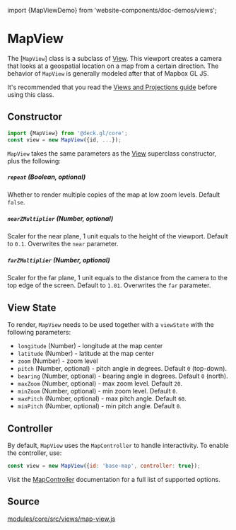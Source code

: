 import {MapViewDemo} from 'website-components/doc-demos/views';

<MapViewDemo />

# MapView

The [`MapView`] class is a subclass of [View](/docs/api-reference/core/view.md). This viewport creates a camera that looks at a geospatial location on a map from a certain direction. The behavior of `MapView` is generally modeled after that of Mapbox GL JS.

It's recommended that you read the [Views and Projections guide](/docs/developer-guide/views.md) before using this class.

## Constructor

```js
import {MapView} from '@deck.gl/core';
const view = new MapView({id, ...});
```

`MapView` takes the same parameters as the [View](/docs/api-reference/core/view.md) superclass constructor, plus the following:

##### `repeat` (Boolean, optional)

Whether to render multiple copies of the map at low zoom levels. Default `false`.

##### `nearZMultiplier` (Number, optional)

Scaler for the near plane, 1 unit equals to the height of the viewport. Default to `0.1`. Overwrites the `near` parameter.

##### `farZMultiplier` (Number, optional)

Scaler for the far plane, 1 unit equals to the distance from the camera to the top edge of the screen. Default to `1.01`. Overwrites the `far` parameter.


## View State

To render, `MapView` needs to be used together with a `viewState` with the following parameters:

- `longitude` (Number) - longitude at the map center
- `latitude` (Number) - latitude at the map center
- `zoom` (Number) - zoom level
- `pitch` (Number, optional) - pitch angle in degrees. Default `0` (top-down).
- `bearing` (Number, optional) - bearing angle in degrees. Default `0` (north).
- `maxZoom` (Number, optional) - max zoom level. Default `20`.
- `minZoom` (Number, optional) - min zoom level. Default `0`.
- `maxPitch` (Number, optional) - max pitch angle. Default `60`.
- `minPitch` (Number, optional) - min pitch angle. Default `0`.

## Controller

By default, `MapView` uses the `MapController` to handle interactivity. To enable the controller, use:

```js
const view = new MapView({id: 'base-map', controller: true});
```

Visit the [MapController](/docs/api-reference/core/map-controller.md) documentation for a full list of supported options.

## Source

[modules/core/src/views/map-view.js](https://github.com/visgl/deck.gl/tree/8.4-release/modules/core/src/views/map-view.js)
